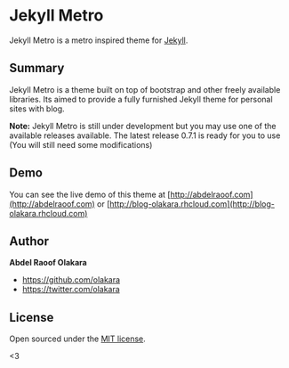 # Jekyll Metro

Jekyll Metro is a metro inspired theme for [Jekyll](http://jekyllrb.com).

## Summary

Jekyll Metro is a theme built on top of bootstrap and other freely available libraries. Its aimed to provide a fully furnished Jekyll theme for personal sites with blog.

**Note:** Jekyll Metro is still under development but you may use one of the available releases available. The latest release 0.7.1 is ready for you to use (You will still need some modifications)

## Demo

You can see the live demo of this theme at [http://abdelraoof.com](http://abdelraoof.com) or [http://blog-olakara.rhcloud.com](http://blog-olakara.rhcloud.com)
## Author

**Abdel Raoof Olakara**
- <https://github.com/olakara>
- <https://twitter.com/olakara>


## License

Open sourced under the [MIT license](LICENSE.md).

<3
